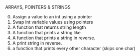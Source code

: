 ARRAYS, POINTERS & STRINGS

0. Assign a value to an int using a pointer
1. Swap int variable values using pointers
2. A function that returns string length
3. A function that prints a string like <puts>
4. A function that prints a string in reverse.
5. A print string in reverse.
6. a function that prints every other character (skips one char)
 

